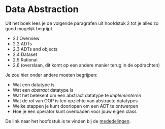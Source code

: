 # Data Abstraction

Uit het boek lees je de volgende paragrafen uit hoofdstuk 2 tot je alles zo goed mogelijk begrijpt.

- 2.1 Overview
- 2.2 ADTs
- 2.3 ADTs and objects
- 2.4 Dataset
- 2.5 Rational
- 2.6 (overslaan, dit komt op een andere manier terug in de opdrachten)

Je zou hier onder andere moeten begrijpen:

- Wat een datatype is
- Wat een *abstract* datatype is
- Wat het betekent om een abstract datatype te *implementeren*
- Wat de rol van OOP is ten opzichte van abstracte datatypes
- Welke stappen je kunt doorlopen om een ADT te ontwerpen
- Hoe je een operator kunt overloaden voor jouw eigen class

De link naar het hoofdstuk is te vinden bij de [mededelingen](/announcements).
